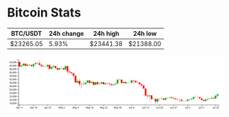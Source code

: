 # Bitcoin Stats

BTC/USDT|24h change|24h high|24h low|
|---|---|---|---|
|$23265.05|5.93%|$23441.38|$21388.00|

<img src="./chart.svg">
